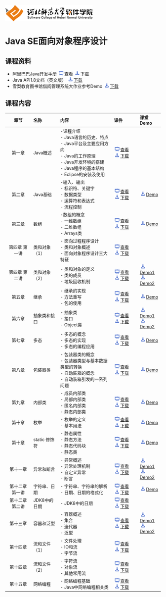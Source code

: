 ﻿![河北师范大学软件学院](./image/logo.png)

# Java SE面向对象程序设计

## 课程资料

- 阿里巴巴Java开发手册 [<img src="./image/presentation.png" height="15" />查看](./materials/doc/AlibabaJavaManualv1.3.0.pdf)  [<img src="./image/download.png" height="15" />下载](./materials/doc/AlibabaJavaManualv1.3.0.pdf) 
- Java API1.8文档（英文版） [<img src="./image/download.png" height="15" />下载](./materials/doc/JavaSE8.zip) 
- 雪梨教育图书馆借阅管理系统大作业参考Demo [<img src="./image/download.png" height="15" />下载](./materials/demo/homework.zip) 

## 课程内容

| 章节 | 名称 | 内容 | 课件 | 课堂Demo |
|:---:|:---|:---|:---|:---|
|第一章|Java概述|-课程介绍<br/>- Java语言的历史、特点<br/>- Java平台及主要应用方向<br/>- Java的工作原理<br/>- Java开发环境的搭建<br/>- Java程序的基本结构<br/>- Eclipse的安装及使用|[<img src="./image/presentation.png" height="15" />查看](./materials/slides/ch01.pptx) [<img src="./image/download.png" height="15" />下载](./materials/slides/ch01.pptx)| 
|第二章|Java基础|-输入、输出<br/>- 标识符、关键字<br/>- 数据类型<br/>- 运算符和表达式<br/>- 流程控制|[<img src="./image/presentation.png" height="15" />查看](./materials/slides/ch02.pptx) [<img src="./image/download.png" height="15" />下载](./materials/slides/ch02.pptx)|[<img src="./image/download.png" height="15" />Demo](./materials/demo/ch02/Demo.java)
|第三章|数组|-数组的概念<br/>- 一维数组<br/>- 二维数组<br/>- Arrays类|[<img src="./image/presentation.png" height="15" />查看](./materials/slides/ch03.pptx) [<img src="./image/download.png" height="15" />下载](./materials/slides/ch03.pptx)|[<img src="./image/download.png" height="15" />Demo](./materials/demo/ch03/Demo.java)
|第四章 第一讲|类和对象（1）|- 面向过程程序设计<br/>- 类和对象概述<br/>- 面向对象程序设计三大特征|[<img src="./image/presentation.png" height="15" />查看](./materials/slides/ch04-01.pptx) [<img src="./image/download.png" height="15" />下载](./materials/slides/ch04-01.pptx)|
|第四章 第二讲|类和对象（2）|- 类和对象的定义<br/>- 类的成员<br/>- 垃圾回收机制|[<img src="./image/presentation.png" height="15" />查看](./materials/slides/ch04-02.pptx) [<img src="./image/download.png" height="15" />下载](./materials/slides/ch04-02.pptx)|[<img src="./image/download.png" height="15" />Demo1](./materials/demo/ch04/Demo1.zip)<br/>[<img src="./image/download.png" height="15" />Demo2](./materials/demo/ch04/Demo2.zip)
|第五章|继承|- 继承的实现<br/>- 方法重写<br/>- 包的使用|[<img src="./image/presentation.png" height="15" />查看](./materials/slides/ch05.pptx) [<img src="./image/download.png" height="15" />下载](./materials/slides/ch05.pptx)|[<img src="./image/download.png" height="15" />Demo](./materials/demo/ch05/Demo.zip)
|第六章|抽象类和接口|- 抽象类<br/>- 接口<br/>- Object类|[<img src="./image/presentation.png" height="15" />查看](./materials/slides/ch06.pptx) [<img src="./image/download.png" height="15" />下载](./materials/slides/ch06.pptx)|[<img src="./image/download.png" height="15" />Demo1](./materials/demo/ch06/Demo1.zip)<br/>[<img src="./image/download.png" height="15" />Demo2](./materials/demo/ch06/Demo2.zip)
|第七章|多态|- 多态的概念<br/>- 多态的实现<br/>- 多态的编程应用|[<img src="./image/presentation.png" height="15" />查看](./materials/slides/ch07.pptx) [<img src="./image/download.png" height="15" />下载](./materials/slides/ch07.pptx)|[<img src="./image/download.png" height="15" />Demo](./materials/demo/ch07/Demo.zip)
|第八章 |包装器类|- 包装器类的概念<br/>- 包装器类型与基本数据类型的转换<br/>- 自动装箱的概念<br/>- 自动装箱引发的一系列问题|[<img src="./image/presentation.png" height="15" />查看](./materials/slides/ch08.pptx) [<img src="./image/download.png" height="15" />下载](./materials/slides/ch08.pptx)|[<img src="./image/download.png" height="15" />Demo](./materials/demo/ch08/Demo.zip)
|第九章 |内部类|- 成员内部类<br/>- 局部内部类<br/>- 匿名内部类<br/>- 静态内部类|[<img src="./image/presentation.png" height="15" />查看](./materials/slides/ch09.pptx) [<img src="./image/download.png" height="15" />下载](./materials/slides/ch09.pptx)|[<img src="./image/download.png" height="15" />Demo](./materials/demo/ch09/Demo.zip)
|第十章|枚举|- 枚举的定义<br/>- 基本用法|[<img src="./image/presentation.png" height="15" />查看](./materials/slides/ch10-02.pptx) [<img src="./image/download.png" height="15" />下载](./materials/slides/ch10-02.pptx)|[<img src="./image/download.png" height="15" />Demo](./materials/demo/ch10/Demo.zip)
|第十章 |static 修饰符|- 静态属性<br/>- 静态方法<br/>- 静态代码块<br/>- 静态类|[<img src="./image/presentation.png" height="15" />查看](./materials/slides/ch10-01.pptx) [<img src="./image/download.png" height="15" />下载](./materials/slides/ch10-01.pptx)|[<img src="./image/download.png" height="15" />Demo](./materials/demo/ch10_01/Demo.zip)
|第十一章 |异常和断言|- 异常概述<br/>- 异常处理机制<br/>- 自定义异常<br/>- 断言|[<img src="./image/presentation.png" height="15" />查看](./materials/slides/ch11.pptx) [<img src="./image/download.png" height="15" />下载](./materials/slides/ch11.pptx)|[<img src="./image/download.png" height="15" />Demo1](./materials/demo/ch11/Demo1.zip)<br/>[<img src="./image/download.png" height="15" />Demo2](./materials/demo/ch11/Demo2.zip)
|第十二章 第一讲|字符串、日期|- 字符串、字符串的解析<br/>- 日期、日期的格式化|[<img src="./image/presentation.png" height="15" />查看](./materials/slides/ch12-01.pptx) [<img src="./image/download.png" height="15" />下载](./materials/slides/ch12-01.pptx)|[<img src="./image/download.png" height="15" />Demo](./materials/demo/ch12/Demo.zip)
|第十二章 第二讲|JDK8中的日期|- JDK8中的日期|[<img src="./image/presentation.png" height="15" />查看](./materials/slides/ch12-02.pptx) [<img src="./image/download.png" height="15" />下载](./materials/slides/ch12-02.pptx)|
|第十三章|容器和泛型|- 容器概述<br/>- 集合<br/>- 迭代器<br/>- 泛型|[<img src="./image/presentation.png" height="15" />查看](./materials/slides/ch13) [<img src="./image/download.png" height="15" />下载](./materials/slides/ch13.pptx)|[<img src="./image/download.png" height="15" />Demo1](./materials/demo/ch13/Demo1.zip)<br/>[<img src="./image/download.png" height="15" />Demo2](./materials/demo/ch13/Demo2.zip)
|第十四章|流和文件（1）|- 文件处理<br/>- IO和流<br/>- 字节流|[<img src="./image/presentation.png" height="15" />查看](./materials/slides/ch14-01.pptx) [<img src="./image/download.png" height="15" />下载](./materials/slides/ch14-01.pptx)|
|第十四章|流和文件（2）|- 字符流<br/>- 对象流<br/>- 其他常用流|[<img src="./image/presentation.png" height="15" />查看](./materials/slides/ch14-02.pptx) [<img src="./image/download.png" height="15" />下载](./materials/slides/ch14-02.pptx)|
|第十五章|网络编程|- 网络编程基础<br/>- Java中网络编程相关类|[<img src="./image/presentation.png" height="15" />查看](./materials/slides/ch15.pptx) [<img src="./image/download.png" height="15" />下载](./materials/slides/ch15.pptx)|

